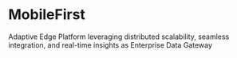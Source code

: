 # MobileFirst
Adaptive Edge Platform leveraging distributed scalability, seamless integration, and real-time insights as Enterprise Data Gateway
